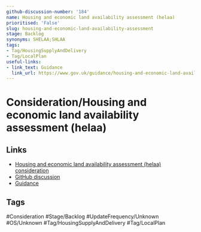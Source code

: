 ```yaml
---
github-discussion-number: '184'
name: Housing and economic land availability assessment (helaa)
prioritised: 'False'
slug: housing-and-economic-land-availability-assessment
stage: Backlog
synonyms: SHELAA;SHLAA
tags:
- Tag/HousingSupplyAndDelivery
- Tag/LocalPlan
useful-links:
- link_text: Guidance
  link_url: https://www.gov.uk/guidance/housing-and-economic-land-availability-assessment
---
```


# Consideration/Housing and economic land availability assessment (helaa)



## Links

* [Housing and economic land availability assessment (helaa) consideration](https://design.planning.data.gov.uk/planning-consideration/housing-and-economic-land-availability-assessment)
* [GitHub discussion](https://github.com/digital-land/data-standards-backlog/discussions/184)
* [Guidance](https://www.gov.uk/guidance/housing-and-economic-land-availability-assessment)

## Tags

#Consideration #Stage/Backlog #UpdateFrequency/Unknown #OS/Unknown #Tag/HousingSupplyAndDelivery #Tag/LocalPlan